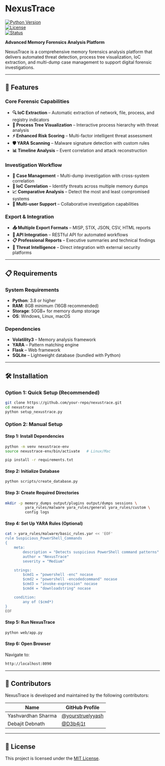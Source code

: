 # NexusTrace

[![Python Version](https://img.shields.io/badge/python-3.8%2B-blue.svg)](https://python.org)  
[![License](https://img.shields.io/badge/license-MIT-green.svg)](LICENSE)  
[![Status](https://img.shields.io/badge/status-beta-orange.svg)]()  

**Advanced Memory Forensics Analysis Platform**

NexusTrace is a comprehensive memory forensics analysis platform that delivers automated threat detection, process tree visualization, IoC extraction, and multi-dump case management to support digital forensic investigations.


---

## 🚀 Features

### Core Forensic Capabilities
- **🔍 IoC Extraction** – Automatic extraction of network, file, process, and registry indicators  
- **🌳 Process Tree Visualization** – Interactive process hierarchy with threat analysis  
- **⚡ Enhanced Risk Scoring** – Multi-factor intelligent threat assessment  
- **🛡️ YARA Scanning** – Malware signature detection with custom rules  
- **📊 Timeline Analysis** – Event correlation and attack reconstruction  

### Investigation Workflow
- **📁 Case Management** – Multi-dump investigation with cross-system correlation  
- **🔗 IoC Correlation** – Identify threats across multiple memory dumps  
- **📈 Comparative Analysis** – Detect the most and least compromised systems  
- **👥 Multi-user Support** – Collaborative investigation capabilities  

### Export & Integration
- **📤 Multiple Export Formats** – MISP, STIX, JSON, CSV, HTML reports  
- **🔌 API Integration** – RESTful API for automated workflows  
- **📋 Professional Reports** – Executive summaries and technical findings  
- **🎯 Threat Intelligence** – Direct integration with external security platforms  

---

## 📋 Requirements

### System Requirements
- **Python**: 3.8 or higher  
- **RAM**: 8GB minimum (16GB recommended)  
- **Storage**: 50GB+ for memory dump storage  
- **OS**: Windows, Linux, macOS  

### Dependencies
- **Volatility3** – Memory analysis framework  
- **YARA** – Pattern matching engine  
- **Flask** – Web framework  
- **SQLite** – Lightweight database (bundled with Python)  

---

## 🛠️ Installation

### Option 1: Quick Setup (Recommended)
```bash
git clone https://github.com/your-repo/nexustrace.git
cd nexustrace
python setup_nexustrace.py
```

### Option 2: Manual Setup

#### Step 1: Install Dependencies
```bash
python -m venv nexustrace-env
source nexustrace-env/bin/activate   # Linux/Mac

pip install -r requirements.txt
```

#### Step 2: Initialize Database
```bash
python scripts/create_database.py
```

#### Step 3: Create Required Directories
```bash
mkdir -p memory_dumps output/plugins output/dumps sessions \
         yara_rules/malware yara_rules/general yara_rules/custom \
         config logs
```

#### Step 4: Set Up YARA Rules (Optional)
```bash
cat > yara_rules/malware/basic_rules.yar << 'EOF'
rule Suspicious_PowerShell_Commands
{
    meta:
        description = "Detects suspicious PowerShell command patterns"
        author = "NexusTrace"
        severity = "Medium"

    strings:
        $cmd1 = "powershell -enc" nocase
        $cmd2 = "powershell -encodedcommand" nocase
        $cmd3 = "invoke-expression" nocase
        $cmd4 = "downloadstring" nocase

    condition:
        any of ($cmd*)
}
EOF
```

#### Step 5: Run NexusTrace
```bash
python web/app.py
```

#### Step 6: Open Browser
Navigate to:
```bash
http://localhost:8090
```

---

## 👥 Contributors
NexusTrace is developed and maintained by the following contributors:

| Name               | GitHub Profile |
|--------------------|----------------|
| Yashvardhan Sharma | [@yourstruelyyash](https://github.com/yourstruelyyash) |
| Debajit Debnath    | [@D3b4j1t](https://github.com/D3b4j1t) |

---

## 📜 License
This project is licensed under the [MIT License](LICENSE).  
